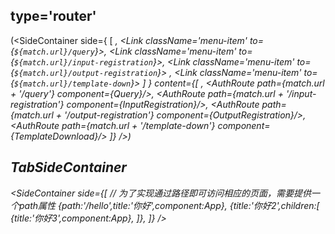 ## type='router'
(<SideContainer
        side={
            [
                <Link className='menu-item' to={match.url}><i className="anticon icon-home"/><FormattedMessage id='home' /></Link>,
                <Link className='menu-item' to={`${match.url}/query`}><i className="anticon icon-chaxun"/><FormattedMessage id='query' /></Link>,
                <Link className='menu-item' to={`${match.url}/input-registration`}><i className="anticon icon-ruku"/><FormattedMessage id='registration.input' /></Link>,
                <Link className='menu-item' to={`${match.url}/output-registration`}><i className="anticon icon-chuku"/> <FormattedMessage id='output.registration' /></Link>,
                <Link className='menu-item' to={`${match.url}/template-down`}><i className="anticon icon-mobanxiazai"/> <FormattedMessage id='template.download' /></Link>
            ]
        }
        content={[
            <AuthRoute  exact path={match.url} component={SystemMessage}/>,
            <AuthRoute  path={match.url + '/query'} component={Query}/>,
            <AuthRoute  path={match.url + '/input-registration'} component={InputRegistration}/>,
            <AuthRoute  path={match.url + '/output-registration'} component={OutputRegistration}/>,
            <AuthRoute  path={match.url + '/template-down'} component={TemplateDownload}/>
        ]}
    />)

## TabSideContainer
 <SideContainer
        side={[
        // 为了实现通过路径即可访问相应的页面，需要提供一个path属性
            {path:'/hello',title:'你好',component:App},
            {title:'你好2',children:[
                    {title:'你好3',component:App},
                ]},
        ]}
    />